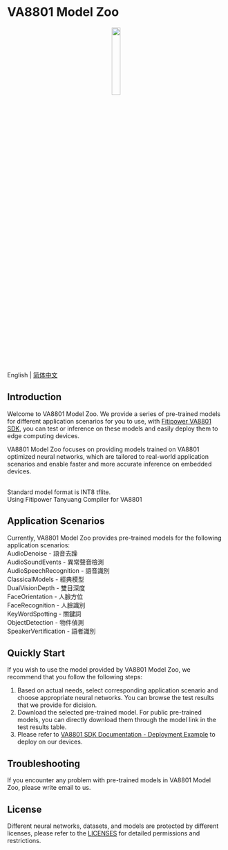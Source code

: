 # VA8801 Model Zoo
<div align="center">
  <a href="https://www.fitipower.com/" target="_blank"><img width="20%" src="https://www.fitipower.com/files/images/index/img02.webp"></a>
</div>

English | [简体中文](README_zh_CN.md)

## Introduction
Welcome to VA8801 Model Zoo. We provide a series of pre-trained models for different application scenarios for you to use, with [Fitipower VA8801 SDK](https://www.fitipower.com/), you can test or inference on these models and easily deploy them to edge computing devices.

VA8801 Model Zoo focuses on providing models trained on VA8801 optimized neural networks, which are tailored to real-world application scenarios and enable faster and more accurate inference on embedded devices.

<br>Standard model format is INT8 tflite.
<br>Using Fitipower Tanyuang Compiler for VA8801

## Application Scenarios

Currently, VA8801 Model Zoo provides pre-trained models for the following application scenarios:
<br>AudioDenoise - 語音去躁 
<br>AudioSoundEvents - 異常聲音檢測
<br>AudioSpeechRecognition - 語音識別
<br>ClassicalModels - 經典模型
<br>DualVisionDepth - 雙目深度
<br>FaceOrientation - 人臉方位
<br>FaceRecognition - 人臉識別
<br>KeyWordSpotting - 關鍵詞
<br>ObjectDetection - 物件偵測
<br>SpeakerVertification - 語者識別


## Quickly Start

If you wish to use the model provided by VA8801 Model Zoo, we recommend that you follow the following steps:

1. Based on actual needs, select corresponding application scenario and choose appropriate neural networks. You can browse the test results that we provide for dicision.
2. Download the selected pre-trained model. For public pre-trained models, you can directly download them through the model link in the test results table.
3. Please refer to [VA8801 SDK Documentation - Deployment Example](https://www.fitipower.com/) to deploy on our devices. 

## Troubleshooting

If you encounter any problem with pre-trained models in VA8801 Model Zoo, please write email to us.


## License

Different neural networks, datasets, and models are protected by different licenses, please refer to the [LICENSES](LICENSES) for detailed permissions and restrictions.
